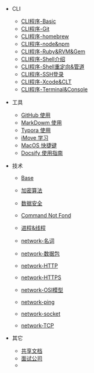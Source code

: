 - CLI
  - [CLI程序-Basic](/工作/CLI/CLI程序-Basic.md)
  - [CLI程序-Git](/工作/CLI/CLI程序-Git.md)
  - [CLI程序-homebrew](/工作/CLI/CLI程序-homebrew.md)
  - [CLI程序-node&npm](/工作/CLI/CLI程序-node&npm.md)
  - [CLI程序-Ruby&RVM&Gem](/工作/CLI/CLI程序-Ruby&RVM&Gem.md)
  - [CLI程序-Shell介绍](/工作/CLI/CLI程序-Shell介绍.md)
  - [CLI程序-Shell重定向&管道](/工作/CLI/CLI程序-Shell重定向&管道.md)
  - [CLI程序-SSH登录](/工作/CLI/CLI程序-SSH登录.md)
  - [CLI程序-Xcode&CLT](/工作/CLI/CLI程序-Xcode&CLT.md)
  - [CLI程序-Terminal&Console](/工作/CLI/CLI程序-Terminal&Console.md)
  
- 工具
  - [GitHub 使用](/工作/工具/GitHub使用)
  - [MarkDowm 使用](/工作/工具/MarkDown)
  - [Typora 使用](/工作/工具/Typora的使用)
  - [iMove 学习](/工作/工具/iMove学习)
  - [MacOS 快捷键](/工作/工具/MacOS快捷键)
  - [Docsify 使用指南](/工作/工具/Docsify使用指南)
  
- 技术

  - [Base](/工作/技术/Base.md)
  - [加密算法](/工作/技术/加密算法.md)
  - [数据安全](/工作/技术/数据安全.md)
  - [Command Not Fond](/工作/技术/CommandNotFond.md)
  - [进程&线程](/工作/技术/进程&线程.md)
  - [network-名词](/工作/技术/network-名词.md)
  - [network-数据包](/工作/技术/network-数据包.md)
  
  - [network-HTTP](/工作/技术/network-HTTP.md)
  - [network-HTTPS](/工作/技术/network-HTTPS.md)
  - [network-OSI模型](/工作/技术/network-OSI模型.md)
  - [network-ping](/工作/技术/network-ping.md)
  - [network-socket](/工作/技术/network-socket.md)
  - [network-TCP](/工作/技术/network-TCP.md)
  
- 其它

  - [共享文档](/工作/其它/共享文档.md)
  - [面试公司](/工作/其它/面试公司.md)
  - 
